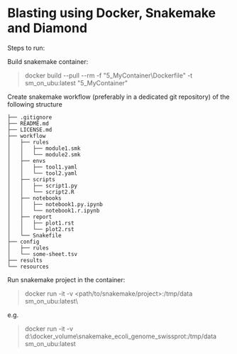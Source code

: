 # Blasting using Docker, Snakemake and Diamond

Steps to run:

Build snakemake container: 
> docker build --pull --rm -f "5_MyContainer\Dockerfile" -t sm_on_ubu:latest "5_MyContainer"

Create snakemake workflow (preferably in a dedicated git repository) of the following structure

    ├── .gitignore
    ├── README.md
    ├── LICENSE.md
    ├── workflow
    │   ├── rules
    │   │   ├── module1.smk
    │   │   └── module2.smk
    │   ├── envs
    │   │   ├── tool1.yaml
    │   │   └── tool2.yaml
    │   ├── scripts
    │   │   ├── script1.py
    │   │   └── script2.R
    │   ├── notebooks
    │   │   ├── notebook1.py.ipynb
    │   │   └── notebook1.r.ipynb
    │   ├── report
    │   │   ├── plot1.rst
    │   │   └── plot2.rst
    │   └── Snakefile
    ├── config
    │   ├── rules
    │   └── some-sheet.tsv
    ├── results
    └── resources

Run snakemake project in the container:
> docker run -it -v <path/to/snakemake/project>:/tmp/data sm_on_ubu:latest\

e.g.
> docker run -it -v d:\docker_volume\snakemake_ecoli_genome_swissprot:/tmp/data sm_on_ubu:latest